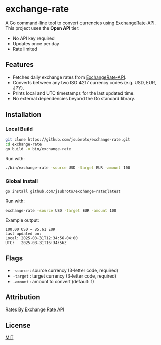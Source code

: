 # exchange-rate

A Go command-line tool to convert currencies using [ExchangeRate-API](https://www.exchangerate-api.com/docs/free).  
This project uses the **Open API** tier:

- No API key required  
- Updates once per day  
- Rate limited  

## Features

- Fetches daily exchange rates from [ExchangeRate-API](https://www.exchangerate-api.com).
- Converts between any two ISO 4217 currency codes (e.g. USD, EUR, JPY).
- Prints local and UTC timestamps for the last updated time.
- No external dependencies beyond the Go standard library.

## Installation

### Local Build

```bash
git clone https://github.com/jsubroto/exchange-rate.git
cd exchange-rate
go build -o bin/exchange-rate
```

Run with:

```bash
./bin/exchange-rate -source USD -target EUR -amount 100
```

### Global install

```bash
go install github.com/jsubroto/exchange-rate@latest
```

Run with:

```bash
exchange-rate -source USD -target EUR -amount 100
```

Example output:

```text
100.00 USD = 85.61 EUR
Last updated on:
Local: 2025-08-31T12:34:56-04:00
UTC:   2025-08-31T16:34:56Z
```

## Flags

- `-source` : source currency (3-letter code, required)
- `-target` : target currency (3-letter code, required)
- `-amount` : amount to convert (default: 1)

## Attribution
<a href="https://www.exchangerate-api.com">Rates By Exchange Rate API</a>

## License
[MIT](LICENSE)
